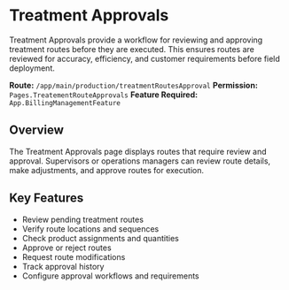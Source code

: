 # Treatment Approvals

Treatment Approvals provide a workflow for reviewing and approving treatment routes before they are executed. This ensures routes are reviewed for accuracy, efficiency, and customer requirements before field deployment.

**Route:** `/app/main/production/treatmentRoutesApproval`
**Permission:** `Pages.TreatementRouteApprovals`
**Feature Required:** `App.BillingManagementFeature`

## Overview

The Treatment Approvals page displays routes that require review and approval. Supervisors or operations managers can review route details, make adjustments, and approve routes for execution.

## Key Features

* Review pending treatment routes
* Verify route locations and sequences
* Check product assignments and quantities
* Approve or reject routes
* Request route modifications
* Track approval history
* Configure approval workflows and requirements

